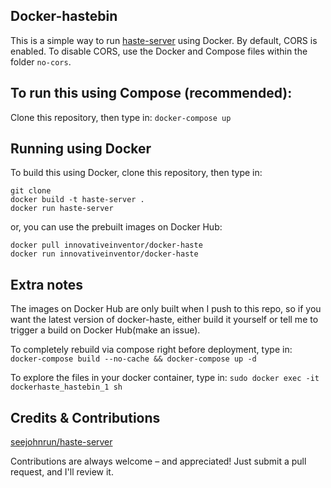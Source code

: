 ## Docker-hastebin
This is a simple way to run [haste-server](https://github.com/seejohnrun/haste-server) using Docker. By default, CORS is enabled. To disable CORS, use the Docker and Compose files within the folder `no-cors`.

## To run this using Compose (recommended):
Clone this repository, then type in:
`docker-compose up`

## Running using Docker
To build this using Docker, clone this repository, then type in:
```
git clone
docker build -t haste-server .
docker run haste-server
```

or, you can use the prebuilt images on Docker Hub:

```
docker pull innovativeinventor/docker-haste
docker run innovativeinventor/docker-haste
```

## Extra notes
The images on Docker Hub are only built when I push to this repo, so if you want the latest version of docker-haste, either build it yourself or tell me to trigger a build on Docker Hub(make an issue).

To completely rebuild via compose right before deployment, type in:
`docker-compose build --no-cache && docker-compose up -d`

To explore the files in your docker container, type in:
`sudo docker exec -it dockerhaste_hastebin_1 sh`

## Credits & Contributions
[seejohnrun/haste-server](https://github.com/seejohnrun/haste-server)

Contributions are always welcome – and appreciated! Just submit a pull request, and I'll review it.
